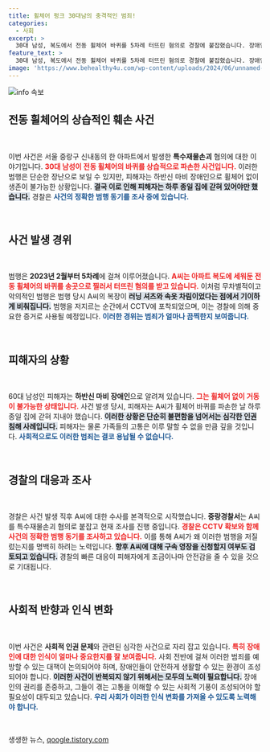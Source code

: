 ```yaml
---
title: 휠체어 펑크 30대남의 충격적인 범죄!
categories:
  - 사회
excerpt: >
  30대 남성, 복도에서 전동 휠체어 바퀴를 5차례 터뜨린 혐의로 경찰에 붙잡혔습니다. 장애인의 생존 수단을 훼손한 그의 범행 동기는 무엇일까요? 클릭해 자세한 내용을 확인하세요!
feature_text: >
  30대 남성, 복도에서 전동 휠체어 바퀴를 5차례 터뜨린 혐의로 경찰에 붙잡혔습니다. 장애인의 생존 수단을 훼손한 그의 범행 동기는 무엇일까요? 클릭해 자세한 내용을 확인하세요!
image: 'https://www.behealthy4u.com/wp-content/uploads/2024/06/unnamed-file.png'
---
```


<p><img src="https://www.behealthy4u.com/wp-content/uploads/2024/06/unnamed-file.png" alt="info 속보" /></p>

<h2 data-ke-size="size26">전동 휠체어의 상습적인 훼손 사건</h2>

<p data-ke-size="size16">&nbsp;</p>

<p>이번 사건은 서울 중랑구 신내동의 한 아파트에서 발생한 <b>특수재물손괴</b> 혐의에 대한 이야기입니다. <b><span style="color: #ee2323;">30대 남성이 전동 휠체어의 바퀴를 상습적으로 파손한 사건입니다.</span></b>  이러한 범행은 단순한 장난으로 보일 수 있지만, 피해자는 하반신 마비 장애인으로 휠체어 없이 생존이 불가능한 상황입니다. <b><span style="background-color: #21538527;">결국 이로 인해 피해자는 하루 종일 집에 갇혀 있어야만 했습니다.</span></b> 경찰은 <b><span style="color: #1a5490;">사건의 정확한 범행 동기를 조사 중에 있습니다.</span></b> </p>

<p data-ke-size="size16">&nbsp;</p>

<h2 data-ke-size="size26">사건 발생 경위</h2>

<p data-ke-size="size16">&nbsp;</p>

<p>범행은 <b>2023년 2월부터 5차례</b>에 걸쳐 이루어졌습니다. <b><span style="color: #ee2323;">A씨는 아파트 복도에 세워둔 전동 휠체어의 바퀴를 송곳으로 찔러서 터뜨린 혐의를 받고 있습니다.</span></b>  이처럼 무차별적이고 악의적인 범행은 범행 당시 A씨의 복장이 <b><span style="background-color: #21538527;">러닝 셔츠와 속옷 차림이었다는 점에서 기이하게 비춰집니다.</span></b>  범행을 저지르는 순간에서 CCTV에 포착되었으며, 이는 경찰에 의해 중요한 증거로 사용될 예정입니다. <b><span style="color: #1a5490;">이러한 경위는 범죄가 얼마나 끔찍한지 보여줍니다.</span></b> </p>

<p data-ke-size="size16">&nbsp;</p>

<h2 data-ke-size="size26">피해자의 상황</h2>

<p data-ke-size="size16">&nbsp;</p>

<p>60대 남성인 피해자는 <b>하반신 마비 장애인</b>으로 알려져 있습니다. <b><span style="color: #ee2323;">그는 휠체어 없이 거동이 불가능한 상태입니다.</span></b>  사건 발생 당시, 피해자는 A씨가 휠체어 바퀴를 파손한 날 하루 종일 집에 갇혀 지내야 했습니다. <b><span style="background-color: #21538527;">이러한 상황은 단순히 불편함을 넘어서는 심각한 인권 침해 사례입니다.</span></b>  피해자는 물론 가족들의 고통은 이루 말할 수 없을 만큼 깊을 것입니다. <b><span style="color: #1a5490;">사회적으로도 이러한 범죄는 결코 용납될 수 없습니다.</span></b> </p>

<p data-ke-size="size16">&nbsp;</p>

<h2 data-ke-size="size26">경찰의 대응과 조사</h2>

<p data-ke-size="size16">&nbsp;</p>

<p>경찰은 사건 발생 직후 A씨에 대한 수사를 본격적으로 시작했습니다. <b>중랑경찰서</b>는 A씨를 특수재물손괴 혐의로 붙잡고 현재 조사를 진행 중입니다. <b><span style="color: #ee2323;">경찰은 CCTV 확보와 함께 사건의 정확한 범행 동기를 조사하고 있습니다.</span></b>  이를 통해 A씨가 왜 이러한 범행을 저질렀는지를 명백히 하려는 노력입니다. <b><span style="background-color: #21538527;">향후 A씨에 대해 구속 영장을 신청할지 여부도 검토되고 있습니다.</span></b> 경찰의 빠른 대응이 피해자에게 조금이나마 안전감을 줄 수 있을 것으로 기대됩니다. </p>

<p data-ke-size="size16">&nbsp;</p>

<h2 data-ke-size="size26">사회적 반향과 인식 변화</h2>

<p data-ke-size="size16">&nbsp;</p>

<p>이번 사건은 <b>사회적 인권 문제</b>와 관련된 심각한 사건으로 자리 잡고 있습니다. <b><span style="color: #ee2323;">특히 장애인에 대한 인식이 얼마나 중요한지를 잘 보여줍니다.</span></b>  사회 전반에 걸쳐 이러한 범죄를 예방할 수 있는 대책이 논의되어야 하며, 장애인들이 안전하게 생활할 수 있는 환경이 조성되어야 합니다. <b><span style="background-color: #21538527;">이러한 사건이 반복되지 않기 위해서는 모두의 노력이 필요합니다.</span></b> 장애인의 권리를 존중하고, 그들이 겪는 고통을 이해할 수 있는 사회적 기풍이 조성되어야 할 필요성이 대두되고 있습니다. <b><span style="color: #1a5490;">우리 사회가 이러한 인식 변화를 가져올 수 있도록 노력해야 합니다.</span></b> </p>

<p data-ke-size="size16">&nbsp;</p>
생생한 뉴스, <a href="https://qoogle.tistory.com" rel="dofollow">qoogle.tistory.com</a>



